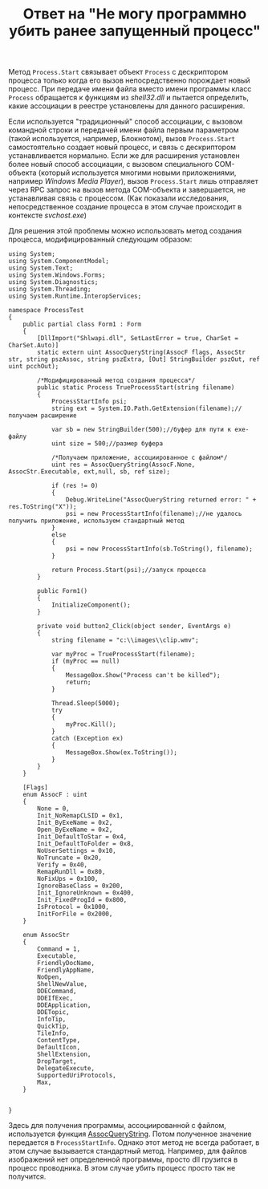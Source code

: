 ﻿---
title: "Ответ на \"Не могу программно убить ранее запущенный процесс\""
se.owner.user_id: 240512
se.owner.display_name: "MSDN.WhiteKnight"
se.owner.link: "https://ru.stackoverflow.com/users/240512/msdn-whiteknight"
se.answer_id: 744771
se.question_id: 696333
se.post_type: answer
se.is_accepted: True
---
<p>Метод <code>Process.Start</code> связывает объект <code>Process</code> с дескриптором процесса только когда его вызов непосредственно порождает новый процесс. При передаче имени файла вместо имени программы класс <code>Process</code> обращается к функциям из <em>shell32.dll</em> и пытается определить, какие ассоциации в реестре установлены для данного расширения.  </p>

<p>Если используется "традиционный" способ ассоциации, с вызовом командной строки и передачей имени файла первым параметром (такой используется, например, Блокнотом), вызов <code>Process.Start</code> самостоятельно создает новый процесс, и связь с дескриптором устанавливается нормально. Если же для расширения установлен более новый способ ассоциации, с вызовом специального COM-объекта (который используется многими новыми приложениями, например <em>Windows Media Player</em>), вызов <code>Process.Start</code> лишь отправляет через RPC запрос на вызов метода COM-объекта и завершается, не устанавливая связь с процессом. (Как показали исследования, непосредственное создание процесса в этом случае происходит в контексте <em>svchost.exe</em>) </p>

<p>Для решения этой проблемы можно использовать метод создания процесса, модифицированный следующим образом:</p>

<pre><code>using System;
using System.ComponentModel;
using System.Text;
using System.Windows.Forms;
using System.Diagnostics;
using System.Threading;
using System.Runtime.InteropServices;

namespace ProcessTest
{
    public partial class Form1 : Form
    {
        [DllImport("Shlwapi.dll", SetLastError = true, CharSet = CharSet.Auto)]
        static extern uint AssocQueryString(AssocF flags, AssocStr str, string pszAssoc, string pszExtra, [Out] StringBuilder pszOut, ref uint pcchOut);

        /*Модифицированный метод создания процесса*/
        public static Process TrueProcessStart(string filename)
        {
            ProcessStartInfo psi;
            string ext = System.IO.Path.GetExtension(filename);//получаем расширение

            var sb = new StringBuilder(500);//буфер для пути к exe-файлу
            uint size = 500;//размер буфера

            /*Получаем приложение, ассоциированное с файлом*/
            uint res = AssocQueryString(AssocF.None, AssocStr.Executable, ext,null, sb, ref size);

            if (res != 0)
            {
                Debug.WriteLine("AssocQueryString returned error: " + res.ToString("X"));
                psi = new ProcessStartInfo(filename);//не удалось получить приложение, используем стандартный метод
            }
            else
            {
                psi = new ProcessStartInfo(sb.ToString(), filename);
            }

            return Process.Start(psi);//запуск процесса
        }

        public Form1()
        {
            InitializeComponent();
        }

        private void button2_Click(object sender, EventArgs e)
        {            
            string filename = "c:\\images\\clip.wmv";

            var myProc = TrueProcessStart(filename);
            if (myProc == null)
            {
                MessageBox.Show("Process can't be killed");
                return;
            }

            Thread.Sleep(5000);
            try
            {
                myProc.Kill(); 
            }
            catch (Exception ex)
            {
                MessageBox.Show(ex.ToString());
            }
        }
    }

    [Flags]
    enum AssocF : uint
    {
        None = 0,
        Init_NoRemapCLSID = 0x1,
        Init_ByExeName = 0x2,
        Open_ByExeName = 0x2,
        Init_DefaultToStar = 0x4,
        Init_DefaultToFolder = 0x8,
        NoUserSettings = 0x10,
        NoTruncate = 0x20,
        Verify = 0x40,
        RemapRunDll = 0x80,
        NoFixUps = 0x100,
        IgnoreBaseClass = 0x200,
        Init_IgnoreUnknown = 0x400,
        Init_FixedProgId = 0x800,
        IsProtocol = 0x1000,
        InitForFile = 0x2000,
    }

    enum AssocStr
    {
        Command = 1,
        Executable,
        FriendlyDocName,
        FriendlyAppName,
        NoOpen,
        ShellNewValue,
        DDECommand,
        DDEIfExec,
        DDEApplication,
        DDETopic,
        InfoTip,
        QuickTip,
        TileInfo,
        ContentType,
        DefaultIcon,
        ShellExtension,
        DropTarget,
        DelegateExecute,
        SupportedUriProtocols,
        Max,
    }


}
</code></pre>

<p>Здесь для получения программы, ассоциированной с файлом, используется функция <a href="https://msdn.microsoft.com/en-us/library/windows/desktop/bb773471%28v=vs.85%29.aspx?f=255&amp;MSPPError=-2147217396" rel="nofollow noreferrer">AssocQueryString</a>. Потом полученное значение передается в <code>ProcessStartInfo</code>. Однако этот метод не всегда работает, в этом случае вызывается стандартный метод. Например, для файлов изображений нет определенной программы, просто dll грузится в процесс проводника. В этом случае убить процесс просто так не получится.</p>
